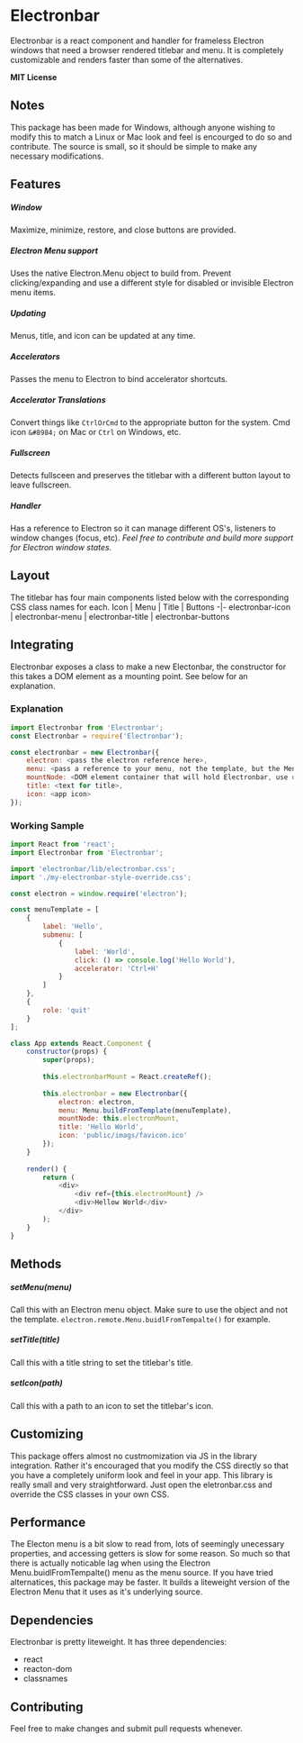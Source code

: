 # Electronbar

Electronbar is a react component and handler for frameless Electron windows that need a browser rendered titlebar and menu. It is completely customizable and renders faster than some of the alternatives.

**MIT License**


## Notes
This package has been made for Windows, although anyone wishing to modify this to match a Linux or Mac look and feel is encourged to do so and contribute. The source is small, so it should be simple to make any necessary modifications.


## Features

##### Window
Maximize, minimize, restore, and close buttons are provided.

##### Electron Menu support
Uses the native Electron.Menu object to build from. Prevent clicking/expanding and use a different style for disabled or invisible Electron menu items.

##### Updating
Menus, title, and icon can be updated at any time.

##### Accelerators
Passes the menu to Electron to bind accelerator shortcuts.

##### Accelerator Translations
Convert things like `CtrlOrCmd` to the appropriate button for the system. Cmd icon `&#8984;` on Mac or `Ctrl` on Windows, etc.

##### Fullscreen
Detects fullsceen and preserves the titlebar with a different button layout to leave fullscreen.

##### Handler
Has a reference to Electron so it can manage different OS's, listeners to window changes (focus, etc). *Feel free to contribute and build more support for Electron window states.*


## Layout
The titlebar has four main components listed below with the corresponding CSS class names for each.
Icon | Menu | Title | Buttons
-|-
electronbar-icon | electronbar-menu | electronbar-title | electronbar-buttons


## Integrating
Electronbar exposes a class to make a new Electonbar, the constructor for this takes a DOM element as a mounting point. See below for an explanation.

### Explanation
```js
import Electronbar from 'Electronbar';
const Electronbar = require('Electronbar');

const electronbar = new Electronbar({
	electron: <pass the electron reference here>,
	menu: <pass a reference to your menu, not the template, but the Menu.buildFromTemplate() object>,
	mountNode: <DOM element container that will hold Electronbar, use document.getElementById() or make a ref in React for this>,
	title: <text for title>,
	icon: <app icon>
});
```

### Working Sample
```js
import React from 'react';
import Electronbar from 'Electronbar';

import 'electronbar/lib/electronbar.css';
import './my-electronbar-style-override.css';

const electron = window.require('electron');

const menuTemplate = [
	{
		label: 'Hello',
		submenu: [
			{
				label: 'World',
				click: () => console.log('Hello World'),
				accelerator: 'Ctrl+H'
			}
		]
	},
	{
		role: 'quit'
	}
];

class App extends React.Component {
	constructor(props) {
		super(props);
		
		this.electronbarMount = React.createRef();
		
		this.electronbar = new Electronbar({
			electron: electron,
			menu: Menu.buildFromTemplate(menuTemplate),
			mountNode: this.electronMount,
			title: 'Hello World',
			icon: 'public/imags/favicon.ico'
		});
	}
	
	render() {
		return (
			<div>
				<div ref={this.electronMount} />
				<div>Hellow World</div>
			</div>
		);
	}
}
```

## Methods

##### setMenu(menu)
Call this with an Electron menu object. Make sure to use the object and not the template. `electron.remote.Menu.buidlFromTempalte()` for example.

##### setTitle(title)
Call this with a title string to set the titlebar's title.

##### setIcon(path)
Call this with a path to an icon to set the titlebar's icon.


## Customizing
This package offers almost no custmomization via JS in the library integration. Rather it's encouraged that you modify the CSS directly so that you have a completely uniform look and feel in your app. This library is really small and very straightforward. Just open the eletronbar.css and override the CSS classes in your own CSS.


## Performance
The Electon menu is a bit slow to read from, lots of seemingly unecessary properties, and accessing getters is slow for some reason.  So much so that there is actually noticable lag when using the Electron Menu.buidlFromTempalte() menu as the menu source.  If you have tried alternatices, this package may be faster.  It builds a liteweight version of the Electron Menu that it uses as it's underlying source.

## Dependencies
Electronbar is pretty liteweight. It has three dependencies:
- react
- reacton-dom
- classnames

## Contributing
Feel free to make changes and submit pull requests whenever.